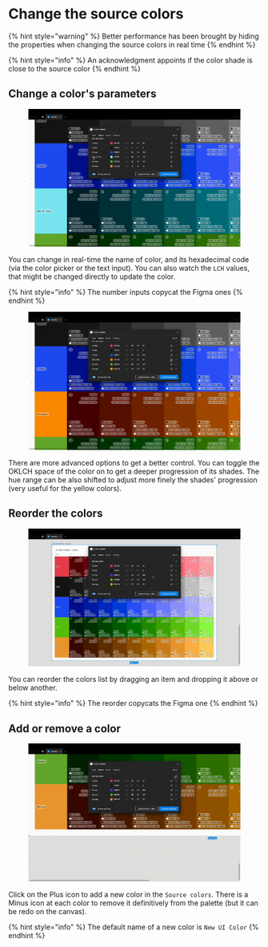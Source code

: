 # Change the source colors

{% hint style="warning" %}
Better performance has been brought by hiding the properties when changing the source colors in real time
{% endhint %}

{% hint style="info" %}
An acknowledgment appoints if the color shade is close to the source color
{% endhint %}

## Change a color's parameters

<figure><img src="../.gitbook/assets/edit_palette-change_colors.gif" alt=""><figcaption></figcaption></figure>

You can change in real-time the name of color, and its hexadecimal code (via the color picker or the text input). You can also watch the `LCH` values, that might be changed directly to update the color.

{% hint style="info" %}
The number inputs copycat the Figma ones
{% endhint %}

<figure><img src="../.gitbook/assets/edit_palette-change_colors_advanced.gif" alt=""><figcaption></figcaption></figure>

There are more advanced options to get a better control. You can toggle the OKLCH space of the color on to get a deeper progression of its shades. The hue range can be also shifted to adjust more finely the shades' progression (very useful for the yellow colors).

## Reorder the colors

<figure><img src="../.gitbook/assets/edit_palette-reorder_colors.gif" alt=""><figcaption></figcaption></figure>

You can reorder the colors list by dragging an item and dropping it above or below another.&#x20;

{% hint style="info" %}
The reorder copycats the Figma one
{% endhint %}

## Add or remove a color

<figure><img src="../.gitbook/assets/edit_palette-add_remove_color.gif" alt=""><figcaption></figcaption></figure>

Click on the Plus icon to add a new color in the `Source colors`. There is a Minus icon at each color to remove it definitively from the palette (but it can be redo on the canvas).

{% hint style="info" %}
The default name of a new color is `New UI Color`
{% endhint %}
